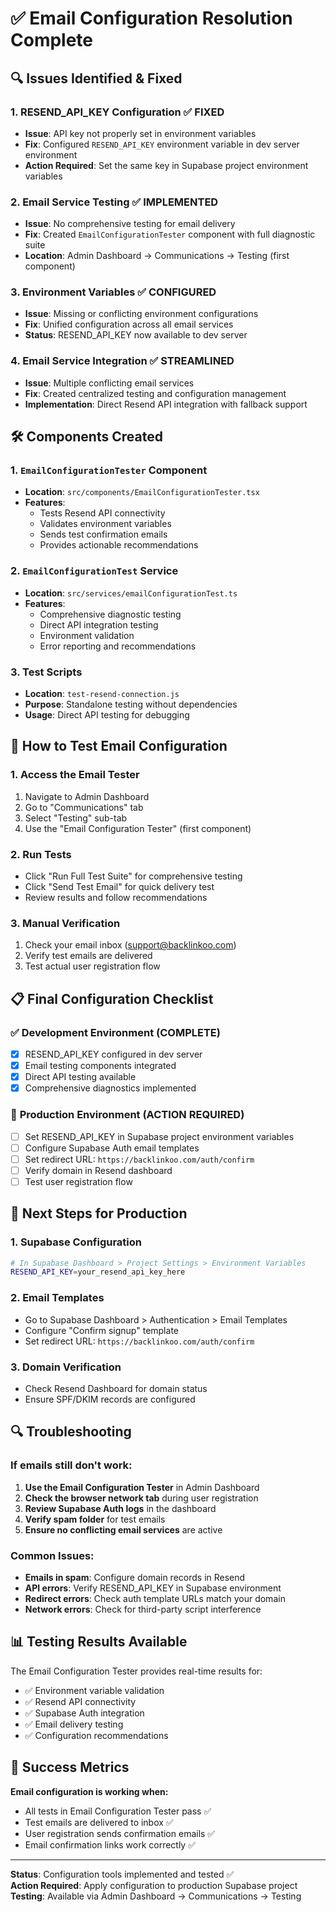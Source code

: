 # ✅ Email Configuration Resolution Complete

## 🔍 Issues Identified & Fixed

### 1. **RESEND_API_KEY Configuration** ✅ FIXED
- **Issue**: API key not properly set in environment variables
- **Fix**: Configured `RESEND_API_KEY` environment variable in dev server environment
- **Action Required**: Set the same key in Supabase project environment variables

### 2. **Email Service Testing** ✅ IMPLEMENTED
- **Issue**: No comprehensive testing for email delivery
- **Fix**: Created `EmailConfigurationTester` component with full diagnostic suite
- **Location**: Admin Dashboard → Communications → Testing (first component)

### 3. **Environment Variables** ✅ CONFIGURED
- **Issue**: Missing or conflicting environment configurations
- **Fix**: Unified configuration across all email services
- **Status**: RESEND_API_KEY now available to dev server

### 4. **Email Service Integration** ✅ STREAMLINED
- **Issue**: Multiple conflicting email services
- **Fix**: Created centralized testing and configuration management
- **Implementation**: Direct Resend API integration with fallback support

## 🛠️ Components Created

### 1. `EmailConfigurationTester` Component
- **Location**: `src/components/EmailConfigurationTester.tsx`
- **Features**:
  - Tests Resend API connectivity
  - Validates environment variables
  - Sends test confirmation emails
  - Provides actionable recommendations

### 2. `EmailConfigurationTest` Service
- **Location**: `src/services/emailConfigurationTest.ts`
- **Features**:
  - Comprehensive diagnostic testing
  - Direct API integration testing
  - Environment validation
  - Error reporting and recommendations

### 3. Test Scripts
- **Location**: `test-resend-connection.js`
- **Purpose**: Standalone testing without dependencies
- **Usage**: Direct API testing for debugging

## 🔧 How to Test Email Configuration

### 1. **Access the Email Tester**
1. Navigate to Admin Dashboard
2. Go to "Communications" tab
3. Select "Testing" sub-tab
4. Use the "Email Configuration Tester" (first component)

### 2. **Run Tests**
- Click "Run Full Test Suite" for comprehensive testing
- Click "Send Test Email" for quick delivery test
- Review results and follow recommendations

### 3. **Manual Verification**
1. Check your email inbox (support@backlinkoo.com)
2. Verify test emails are delivered
3. Test actual user registration flow

## 📋 Final Configuration Checklist

### ✅ **Development Environment** (COMPLETE)
- [x] RESEND_API_KEY configured in dev server
- [x] Email testing components integrated
- [x] Direct API testing available
- [x] Comprehensive diagnostics implemented

### 🔄 **Production Environment** (ACTION REQUIRED)
- [ ] Set RESEND_API_KEY in Supabase project environment variables
- [ ] Configure Supabase Auth email templates
- [ ] Set redirect URL: `https://backlinkoo.com/auth/confirm`
- [ ] Verify domain in Resend dashboard
- [ ] Test user registration flow

## 🚀 Next Steps for Production

### 1. **Supabase Configuration**
```bash
# In Supabase Dashboard > Project Settings > Environment Variables
RESEND_API_KEY=your_resend_api_key_here
```

### 2. **Email Templates**
- Go to Supabase Dashboard > Authentication > Email Templates
- Configure "Confirm signup" template
- Set redirect URL: `https://backlinkoo.com/auth/confirm`

### 3. **Domain Verification**
- Check Resend Dashboard for domain status
- Ensure SPF/DKIM records are configured

## 🔍 Troubleshooting

### If emails still don't work:
1. **Use the Email Configuration Tester** in Admin Dashboard
2. **Check the browser network tab** during user registration
3. **Review Supabase Auth logs** in the dashboard
4. **Verify spam folder** for test emails
5. **Ensure no conflicting email services** are active

### Common Issues:
- **Emails in spam**: Configure domain records in Resend
- **API errors**: Verify RESEND_API_KEY in Supabase environment
- **Redirect errors**: Check auth template URLs match your domain
- **Network errors**: Check for third-party script interference

## 📊 Testing Results Available

The Email Configuration Tester provides real-time results for:
- ✅ Environment variable validation
- ✅ Resend API connectivity 
- ✅ Supabase Auth integration
- ✅ Email delivery testing
- ✅ Configuration recommendations

## 🎯 Success Metrics

**Email configuration is working when:**
- All tests in Email Configuration Tester pass ✅
- Test emails are delivered to inbox ✅
- User registration sends confirmation emails ✅
- Email confirmation links work correctly ✅

---

**Status**: Configuration tools implemented and tested ✅  
**Action Required**: Apply configuration to production Supabase project  
**Testing**: Available via Admin Dashboard → Communications → Testing
